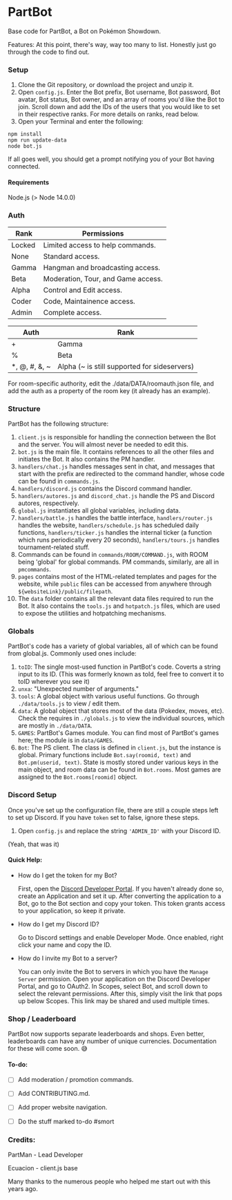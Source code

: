 # PartBot

Base code for PartBot, a Bot on Pokémon Showdown.

Features:
At this point, there's way, way too many to list. Honestly just go through the code to find out.


### Setup

1. Clone the Git repository, or download the project and unzip it.
1. Open `config.js`. Enter the Bot prefix, Bot username, Bot password, Bot avatar, Bot status, Bot owner, and an array of rooms you'd like the Bot to join. Scroll down and add the IDs of the users that you would like to set in their respective ranks. For more details on ranks, read below.
1. Open your Terminal and enter the following:
```
npm install
npm run update-data
node bot.js
```


If all goes well, you should get a prompt notifying you of your Bot having connected.


#### Requirements
Node.js (> Node 14.0.0)



### Auth

Rank | Permissions
-----|------------
Locked | Limited access to help commands.
None | Standard access.
Gamma | Hangman and broadcasting access.
Beta | Moderation, Tour, and Game access.
Alpha | Control and Edit access.
Coder | Code, Maintainence access.
Admin | Complete access.


Auth | Rank
-----|-----
 \+ | Gamma
 \% | Beta
 \*, @, #, &, ~ | Alpha (~ is still supported for sideservers)


For room-specific authority, edit the ./data/DATA/roomauth.json file, and add the auth as a property of the room key (it already has an example).


### Structure
PartBot has the following structure:
1. `client.js` is responsible for handling the connection between the Bot and the server. You will almost never be needed to edit this.
2. `bot.js` is the main file. It contains references to all the other files and initiates the Bot. It also contains the PM handler.
3. `handlers/chat.js` handles messages sent in chat, and messages that start with the prefix are redirected to the command handler, whose code can be found in `commands.js`.
4. `handlers/discord.js` contains the Discord command handler.
5. `handlers/autores.js` and `discord_chat.js` handle the PS and Discord autores, respectively.
6. `global.js` instantiates all global variables, including data.
7. `handlers/battle.js` handles the battle interface, `handlers/router.js` handles the website, `handlers/schedule.js` has scheduled daily functions, `handlers/ticker.js` handles the internal ticker (a function which runs periodically every 20 seconds), `handlers/tours.js` handles tournament-related stuff.
8. Commands can be found in `commands/ROOM/COMMAND.js`, with ROOM being 'global' for global commands. PM commands, similarly, are all in `pmcommands`.
9. `pages` contains most of the HTML-related templates and pages for the website, while `public` files can be accessed from anywhere through `${websiteLink}/public/filepath`.
10. The `data` folder contains all the relevant data files required to run the Bot. It also contains the `tools.js` and `hotpatch.js` files, which are used to expose the utilities and hotpatching mechanisms.


### Globals
PartBot's code has a variety of global variables, all of which can be found from global.js. Commonly used ones include:
1. ``toID``: The single most-used function in PartBot's code. Coverts a string input to its ID. (This was formerly known as toId, feel free to convert it to toID wherever you see it)
1. ``unxa``: "Unexpected number of arguments."
1. ``tools``: A global object with various useful functions. Go through ``./data/tools.js`` to view / edit them.
1. ``data``: A global object that stores most of the data (Pokedex, moves, etc). Check the requires in ``./globals.js`` to view the individual sources, which are mostly in ``./data/DATA``.
1. ``GAMES``: PartBot's Games module. You can find most of PartBot's games here; the module is in `data/GAMES`.
1. ``Bot``: The PS client. The class is defined in ``client.js``, but the instance is global. Primary functions include ``Bot.say(roomid, text)`` and ``Bot.pm(userid, text)``. State is mostly stored under various keys in the main object, and room data can be found in ``Bot.rooms``. Most games are assigned to the ``Bot.rooms[roomid]`` object.


### Discord Setup
Once you've set up the configuration file, there are still a couple steps left to set up Discord. If you have ``token`` set to false, ignore these steps.
1. Open `config.js` and replace the string ``'ADMIN_ID'`` with your Discord ID.

(Yeah, that was it)

#### Quick Help:
- How do I get the token for my Bot?

  First, open the [Discord Developer Portal](https://discord.com/developers). If you haven't already done so, create an Application and set it up. After converting the application to a Bot, go to the Bot section and copy your token. This token grants access to your application, so keep it private.

- How do I get my Discord ID?

  Go to Discord settings and enable Developer Mode. Once enabled, right click your name and copy the ID.

- How do I invite my Bot to a server?

  You can only invite the Bot to servers in which you have the ``Manage Server`` permission. Open your application on the Discord Developer Portal, and go to OAuth2. In Scopes, select Bot, and scroll down to select the relevant permissions. After this, simply visit the link that pops up below Scopes. This link may be shared and used multiple times.


### Shop / Leaderboard
PartBot now supports separate leaderboards and shops. Even better, leaderboards can have any number of unique currencies.
Documentation for these will come soon. :sweat_smile:
 
 
#### To-do:

 - [ ] Add moderation / promotion commands.
 - [ ] Add CONTRIBUTING.md.
 - [ ] Add proper website navigation.
 - [ ] Do the stuff marked to-do #smort
 
 
 ### Credits:
 PartMan - Lead Developer
 
 Ecuacion - client.js base

 Many thanks to the numerous people who helped me start out with this years ago.
